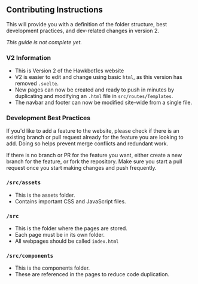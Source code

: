 ## Contributing Instructions

This will provide you with a definition of the folder structure, best development practices, and dev-related changes in version 2.

*This guide is not complete yet.*

### V2 Information

-   This is Version 2 of the Hawkbot1cs website
-   V2 is easier to edit and change using basic `html`, as this version has removed `.svelte`.
-   New pages can now be created and ready to push in minutes by duplicating and modifying an `.html` file in `src/routes/Templates`.
-   The navbar and footer can now be modified site-wide from a single file.

### Development Best Practices

If you'd like to add a feature to the website, please check if there is an existing branch or pull request already for the feature you are looking to add. Doing so helps prevent merge conflicts and redundant work.

If there is no branch or PR for the feature you want, either create a new branch for the feature, or fork the repository. Make sure you start a pull request once you start making changes and push frequently.

### `/src/assets`

-   This is the assets folder.
-   Contains important CSS and JavaScript files.

### `/src`

-   This is the folder where the pages are stored.
-   Each page must be in its own folder.
-   All webpages should be called  `index.html `


### `/src/components`

-   This is the components folder.
-   These are referenced in the pages to reduce code duplication.
